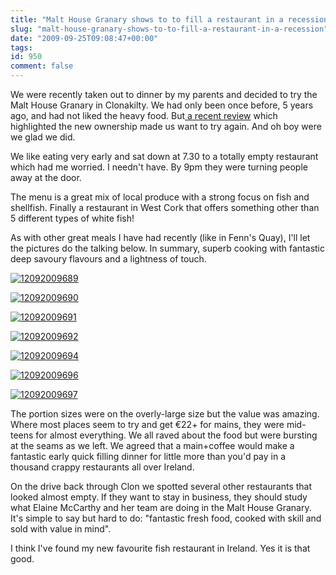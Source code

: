 ```yaml
---
title: "Malt House Granary shows to to fill a restaurant in a recession"
slug: "malt-house-granary-shows-to-to-fill-a-restaurant-in-a-recession"
date: "2009-09-25T09:08:47+00:00"
tags:
id: 950
comment: false
---
```


We were recently taken out to dinner by my parents and decided to try the Malt House Granary in Clonakilty. We had only been once before, 5 years ago, and had not liked the heavy food. But[ a recent review](http://www.loudervoice.com/reviews/59854179) which highlighted the new ownership made us want to try again. And oh boy were we glad we did.

We like eating very early and sat down at 7.30 to a totally empty restaurant which had me worried. I needn't have. By 9pm they were turning people away at the door.

The menu is a great mix of local produce with a strong focus on fish and shellfish. Finally a  restaurant in West Cork that offers something other than 5 different types of white fish!

As with other great meals I have had recently (like in Fenn's Quay), I'll let the pictures do the talking below. In summary, superb cooking with fantastic deep savoury flavours and a lightness of touch.

[![12092009689](http://photos5.pix.ie/35/55/355577D9EA454F00982AB32830587055-500.jpg)](http://pix.ie/conor/1241703 "12092009689 by conor")

[![12092009690](http://photos5.pix.ie/56/EF/56EF50712B3D48C7BD8B61E712DEEF8D-500.jpg)](http://pix.ie/conor/1241704 "12092009690 by conor")

[![12092009691](http://photos3.pix.ie/BB/78/BB780FD230A04C668F88B12CCA02E8EE-500.jpg)](http://pix.ie/conor/1241705 "12092009691 by conor")

[![12092009692](http://photos5.pix.ie/60/A8/60A8A185058A448D9645F3B1FB17DFCE-500.jpg)](http://pix.ie/conor/1241706 "12092009692 by conor")

[![12092009694](http://photos3.pix.ie/F9/DC/F9DC733060CB4734941E2DCB9E2A334C-500.jpg)](http://pix.ie/conor/1241707 "12092009694 by conor")

[![12092009696](http://photos2.pix.ie/8E/93/8E93472EE4394C61ADB1D6F5939A54CD-500.jpg)](http://pix.ie/conor/1241708 "12092009696 by conor")

[![12092009697](http://photos5.pix.ie/26/0B/260BE856D3384EDFAB25191D11FAC444-500.jpg)](http://pix.ie/conor/1241709 "12092009697 by conor")

The portion sizes were on the overly-large size but the value was amazing. Where most places seem to try and get €22+ for mains, they were mid-teens for almost everything. We all raved about the food but were bursting at the seams as we left. We agreed that a main+coffee would make a fantastic early quick filling dinner for little more than you'd pay in a thousand crappy restaurants all over Ireland.

On the drive back through Clon we spotted several other restaurants that looked almost empty. If they want to stay in business, they should study what Elaine McCarthy and her team are doing in the Malt House Granary. It's simple to say but hard to do: "fantastic fresh food, cooked with skill and sold with value in mind".

I think I've found my new favourite fish restaurant in Ireland. Yes it is that good.
